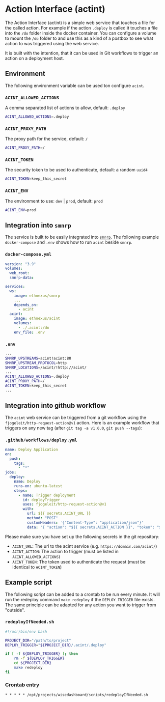 # Action Interface (actint)

The Action Interface (actint) is a simple web service that touches a file for the called action. 
For example if the action `.deploy` is called it touches a file into the `/do` folder inside 
the docker container. You can configure a volume to mount the `/do` folder to and use this 
as a kind of a postbox to see what action to was triggered using the web service.

It is built with the intention, that it can be used in Git workflows to trigger an action on
a deployment host.

## Environment

The following environment variable can be used ton configure `acint`.

### `ACINT_ALLOWED_ACTIONS`

A comma separated list of actions to allow, default: `.deploy`

```bash
ACINT_ALLOWED_ACTIONS=.deploy
```

### `ACINT_PROXY_PATH`

The proxy path for the service, default: `/`

```bash
ACINT_PROXY_PATH=/
```

### `ACINT_TOKEN`

The security token to be used to authenticate, default: a random `uuid4`

```bash
ACINT_TOKEN=keep_this_secret
```

### `ACINT_ENV`

The environment to use: `dev` | `prod`, default: `prod`

```bash
ACINT_ENV=prod
```

## Integration into `smnrp`

The service is built to be easily integrated into [`smnrp`](https://hub.docker.com/repository/docker/ethnexus/smnrp). 
The following example `docker-compose` and `.env` shows how to run `acint` beside `smnrp`.

### `docker-compose.yml`

```yaml
version: "3.9"
volumes:
  web_root:
  smnrp-data:

services:
  ws:
    image: ethnexus/smnrp
    ...
    depends_on:
      - acint
  acint:
    image: ethnexus/acint
    volumes:
      - ./.acint:/do
    env_file: .env
```

### `.env`

```bash
...
SMNRP_UPSTREAMS=acint!acint:80
SMNRP_UPSTREAM_PROTOCOL=http
SMNRP_LOCATIONS=/acint/!http://acint/
...
ACINT_ALLOWED_ACTIONS=.deploy
ACINT_PROXY_PATH=/
ACINT_TOKEN=keep_this_secret
...
```

## Integration into github workflow

The `acint` web service can be triggered from a git workflow using the `fjogeleit/http-request-action@v1` action.
Here is an example workflow that triggers on any new tag (after `git tag -a v1.0.0`, `git push --tags`): 

### `.github/workflows/deploy.yml`

```yaml
name: Deploy Application
on:
  push:
    tags:
      - "*"
jobs:
  deploy:
    name: Deploy
    runs-on: ubuntu-latest
    steps:
      - name: Trigger deployment
        id: deployTrigger
        uses: fjogeleit/http-request-action@v1
        with:
          url: ${{ secrets.ACINT_URL }}
          method: "POST"
          customHeaders: '{"Content-Type": "application/json"}'
          data: '{ "action": "${{ secrets.ACINT_ACTION }}", "token": "${{ secrets.ACINT_TOKEN }}" }'
```

Please make sure you have set up the following secrets in the git repository:

- `ACINT_URL`: The url to the acint service (e.g. `https://domain.com/acint/`)
- `ACINT_ACTION`: The action to trigger (must be listed in `ACINT_ALLOWED_ACTIONS`)
- `ACINT_TOKEN`: The token used to authenticate the request (must be identical to `ACINT_TOKEN`)

## Example script

The following script can be added to a crontab to be run every minute. It will run the redeploy command `make redeploy` if 
the `DEPLOY_TRIGGER` file exists. The same principle can be adapted for any action you want to trigger from "outside".

### `redeployIfNeeded.sh`

```bash
#!/usr/bin/env bash

PROJECT_DIR="/path/to/project"
DEPLOY_TRIGGER="${PROJECT_DIR}/.acint/.deploy"

if [ -f ${DEPLOY_TRIGGER} ]; then
    rm -f ${DEPLOY_TRIGGER}
    cd ${PROJECT_DIR}
    make redeploy
fi
```

### Crontab entry

```crontab
* * * * * /opt/projects/wisedashboard/scripts/redeployIfNeeded.sh
```